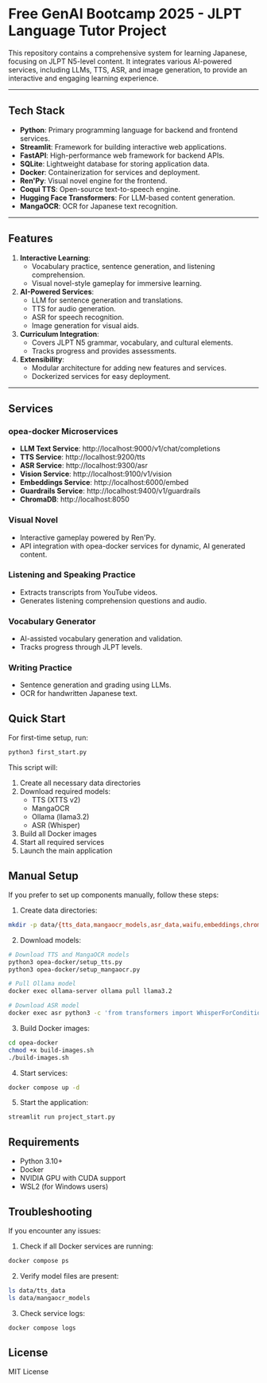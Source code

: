 # Free GenAI Bootcamp 2025 - JLPT Language Tutor Project

This repository contains a comprehensive system for learning Japanese, focusing on JLPT N5-level content. It integrates various AI-powered services, including LLMs, TTS, ASR, and image generation, to provide an interactive and engaging learning experience.

---

## **Tech Stack**
- **Python**: Primary programming language for backend and frontend services.
- **Streamlit**: Framework for building interactive web applications.
- **FastAPI**: High-performance web framework for backend APIs.
- **SQLite**: Lightweight database for storing application data.
- **Docker**: Containerization for services and deployment.
- **Ren'Py**: Visual novel engine for the frontend.
- **Coqui TTS**: Open-source text-to-speech engine.
- **Hugging Face Transformers**: For LLM-based content generation.
- **MangaOCR**: OCR for Japanese text recognition.

---

## **Features**
1. **Interactive Learning**: 
   - Vocabulary practice, sentence generation, and listening comprehension.
   - Visual novel-style gameplay for immersive learning.
2. **AI-Powered Services**:
   - LLM for sentence generation and translations.
   - TTS for audio generation.
   - ASR for speech recognition.
   - Image generation for visual aids.
3. **Curriculum Integration**:
   - Covers JLPT N5 grammar, vocabulary, and cultural elements.
   - Tracks progress and provides assessments.
4. **Extensibility**:
   - Modular architecture for adding new features and services.
   - Dockerized services for easy deployment.

---

## **Services**
### **opea-docker Microservices**
- **LLM Text Service**: http://localhost:9000/v1/chat/completions
- **TTS Service**: http://localhost:9200/tts
- **ASR Service**: http://localhost:9300/asr
- **Vision Service**: http://localhost:9100/v1/vision
- **Embeddings Service**: http://localhost:6000/embed
- **Guardrails Service**: http://localhost:9400/v1/guardrails
- **ChromaDB**: http://localhost:8050

### **Visual Novel**
- Interactive gameplay powered by Ren'Py.
- API integration with opea-docker services for dynamic, AI generated content.

### **Listening and Speaking Practice**
- Extracts transcripts from YouTube videos.
- Generates listening comprehension questions and audio.

### **Vocabulary Generator**
- AI-assisted vocabulary generation and validation.
- Tracks progress through JLPT levels.

### **Writing Practice**
- Sentence generation and grading using LLMs.
- OCR for handwritten Japanese text.

## **Quick Start**

For first-time setup, run:

```bash
python3 first_start.py
```

This script will:
1. Create all necessary data directories
2. Download required models:
   - TTS (XTTS v2)
   - MangaOCR
   - Ollama (llama3.2)
   - ASR (Whisper)
3. Build all Docker images
4. Start all required services
5. Launch the main application

## **Manual Setup**

If you prefer to set up components manually, follow these steps:

1. Create data directories:
```bash
mkdir -p data/{tts_data,mangaocr_models,asr_data,waifu,embeddings,chroma_data,ollama_data,shared_db}
```

2. Download models:
```bash
# Download TTS and MangaOCR models
python3 opea-docker/setup_tts.py
python3 opea-docker/setup_mangaocr.py

# Pull Ollama model
docker exec ollama-server ollama pull llama3.2

# Download ASR model
docker exec asr python3 -c 'from transformers import WhisperForConditionalGeneration; WhisperForConditionalGeneration.from_pretrained("openai/whisper-base")'
```

3. Build Docker images:
```bash
cd opea-docker
chmod +x build-images.sh
./build-images.sh
```

4. Start services:
```bash
docker compose up -d
```

5. Start the application:
```bash
streamlit run project_start.py
```

## **Requirements**

- Python 3.10+
- Docker
- NVIDIA GPU with CUDA support
- WSL2 (for Windows users)

## **Troubleshooting**

If you encounter any issues:

1. Check if all Docker services are running:
```bash
docker compose ps
```

2. Verify model files are present:
```bash
ls data/tts_data
ls data/mangaocr_models
```

3. Check service logs:
```bash
docker compose logs
```

## **License**

MIT License